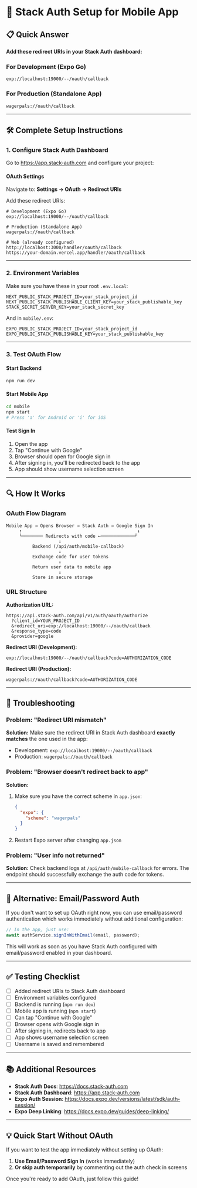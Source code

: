 # 🔐 Stack Auth Setup for Mobile App

## 📋 Quick Answer

**Add these redirect URIs in your Stack Auth dashboard:**

### For Development (Expo Go)
```
exp://localhost:19000/--/oauth/callback
```

### For Production (Standalone App)
```
wagerpals://oauth/callback
```

---

## 🛠️ Complete Setup Instructions

### 1. Configure Stack Auth Dashboard

Go to https://app.stack-auth.com and configure your project:

#### **OAuth Settings**

Navigate to: **Settings → OAuth → Redirect URIs**

Add these redirect URIs:

```
# Development (Expo Go)
exp://localhost:19000/--/oauth/callback

# Production (Standalone App)  
wagerpals://oauth/callback

# Web (already configured)
http://localhost:3000/handler/oauth/callback
https://your-domain.vercel.app/handler/oauth/callback
```

---

### 2. Environment Variables

Make sure you have these in your root `.env.local`:

```env
NEXT_PUBLIC_STACK_PROJECT_ID=your_stack_project_id
NEXT_PUBLIC_STACK_PUBLISHABLE_CLIENT_KEY=your_stack_publishable_key
STACK_SECRET_SERVER_KEY=your_stack_secret_key
```

And in `mobile/.env`:

```env
EXPO_PUBLIC_STACK_PROJECT_ID=your_stack_project_id
EXPO_PUBLIC_STACK_PUBLISHABLE_KEY=your_stack_publishable_key
```

---

### 3. Test OAuth Flow

#### Start Backend
```bash
npm run dev
```

#### Start Mobile App
```bash
cd mobile
npm start
# Press 'a' for Android or 'i' for iOS
```

#### Test Sign In
1. Open the app
2. Tap "Continue with Google"
3. Browser should open for Google sign in
4. After signing in, you'll be redirected back to the app
5. App should show username selection screen

---

## 🔍 How It Works

### OAuth Flow Diagram

```
Mobile App → Opens Browser → Stack Auth → Google Sign In
     ↑                                            ↓
     └──────── Redirects with code ←─────────────┘
                    ↓
          Backend (/api/auth/mobile-callback)
                    ↓
          Exchange code for user tokens
                    ↓
          Return user data to mobile app
                    ↓
          Store in secure storage
```

### URL Structure

**Authorization URL:**
```
https://api.stack-auth.com/api/v1/auth/oauth/authorize
  ?client_id=YOUR_PROJECT_ID
  &redirect_uri=exp://localhost:19000/--/oauth/callback
  &response_type=code
  &provider=google
```

**Redirect URI (Development):**
```
exp://localhost:19000/--/oauth/callback?code=AUTHORIZATION_CODE
```

**Redirect URI (Production):**
```
wagerpals://oauth/callback?code=AUTHORIZATION_CODE
```

---

## 🐛 Troubleshooting

### Problem: "Redirect URI mismatch"

**Solution:** Make sure the redirect URI in Stack Auth dashboard **exactly matches** the one used in the app:
- Development: `exp://localhost:19000/--/oauth/callback`
- Production: `wagerpals://oauth/callback`

### Problem: "Browser doesn't redirect back to app"

**Solution:** 
1. Make sure you have the correct scheme in `app.json`:
   ```json
   {
     "expo": {
       "scheme": "wagerpals"
     }
   }
   ```
2. Restart Expo server after changing `app.json`

### Problem: "User info not returned"

**Solution:** Check backend logs at `/api/auth/mobile-callback` for errors. The endpoint should successfully exchange the auth code for tokens.

---

## 📱 Alternative: Email/Password Auth

If you don't want to set up OAuth right now, you can use email/password authentication which works immediately without additional configuration:

```typescript
// In the app, just use:
await authService.signInWithEmail(email, password);
```

This will work as soon as you have Stack Auth configured with email/password enabled in your dashboard.

---

## ✅ Testing Checklist

- [ ] Added redirect URIs to Stack Auth dashboard
- [ ] Environment variables configured
- [ ] Backend is running (`npm run dev`)
- [ ] Mobile app is running (`npm start`)
- [ ] Can tap "Continue with Google"
- [ ] Browser opens with Google sign in
- [ ] After signing in, redirects back to app
- [ ] App shows username selection screen
- [ ] Username is saved and remembered

---

## 📚 Additional Resources

- **Stack Auth Docs**: https://docs.stack-auth.com
- **Stack Auth Dashboard**: https://app.stack-auth.com
- **Expo Auth Session**: https://docs.expo.dev/versions/latest/sdk/auth-session/
- **Expo Deep Linking**: https://docs.expo.dev/guides/deep-linking/

---

## 💡 Quick Start Without OAuth

If you want to test the app immediately without setting up OAuth:

1. **Use Email/Password Sign In** (works immediately)
2. **Or skip auth temporarily** by commenting out the auth check in screens

Once you're ready to add OAuth, just follow this guide!


